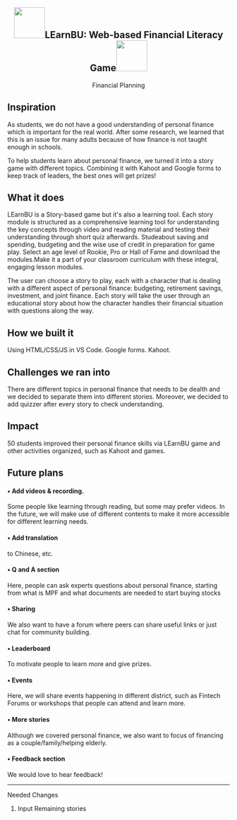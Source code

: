 <h2 align="center">
 <img src="https://media.giphy.com/media/mCJBg3jWw0XIH3euLA/giphy.gif" width="70">LEarnBU: Web-based Financial Literacy Game<img src="https://media.giphy.com/media/mCJBg3jWw0XIH3euLA/giphy.gif" width="70">
</h2>

<p align="center">
  Financial Planning</em>
</p>

## Inspiration
As students, we do not have a good understanding of personal finance which is important for the real world. After some research, we learned that this is an issue for many adults because of how finance is not taught enough in schools. 

To help students learn about personal finance, we turned it into a story game with different topics. Combining it with Kahoot and Google forms to keep track of leaders, the best ones will get prizes!

## What it does

LEarnBU is a Story-based game but it's also a learning tool. Each story module is structured as a comprehensive learning tool for understanding the key concepts through video and reading material and testing their understanding through short quiz afterwards. Studeabout saving and spending, budgeting and the wise use of credit in preparation for game play. Select an age level of Rookie, Pro or Hall of Fame and download the modules.Make it a part of your classroom curriculum with these integral, engaging lesson modules.

The user can choose a story to play, each with a character that is dealing with a different aspect of personal finance: budgeting, retirement savings, investment, and joint finance. Each story will take the user through an educational story about how the character handles their financial situation with questions along the way.

## How we built it
Using HTML/CSS/JS in VS Code.
Google forms.
Kahoot.

## Challenges we ran into

There are different topics in personal finance that needs to be dealth and we decided to separate them into different stories. Moreover, we decided to add quizzer after every story to check understanding.

## Impact

50 students improved their personal finance skills via LEarnBU game and other activities organized, such as Kahoot and games.

## Future plans

#### • Add videos & recording.

Some people like learning through reading, but some may prefer videos. In the future, we will make use of different contents to make it more accessible for different learning needs.

#### • Add translation
to Chinese, etc.

####  • Q and A section
Here, people can ask experts questions about personal finance, starting from what is MPF and what documents are needed to start buying stocks

#### • Sharing
We also want to have a forum where peers can share useful links or just chat for community building.

#### • Leaderboard 

To motivate people to learn more and give prizes.

#### • Events

Here, we will share events happening in different district, such as Fintech Forums or workshops that people can attend and learn more.

#### • More stories
Although we covered personal finance, we also want to focus of financing as a couple/family/helping elderly. 

#### • Feedback section
 We would love to hear feedback!




 --------
 Needed Changes
 1. Input Remaining stories

